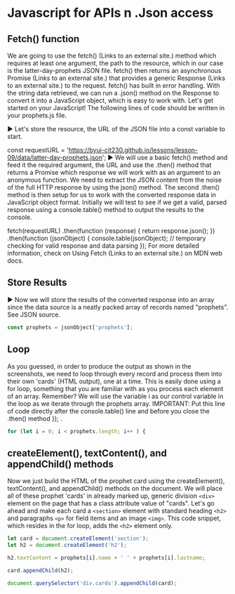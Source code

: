 # Javascript for APIs n .Json access
## **Fetch() function**
We are going to use the fetch() (Links to an external site.) method which requires at least one argument, the path to the resource, which in our case is the latter-day-prophets JSON file. fetch() then returns an asynchronous Promise (Links to an external site.) that provides a generic Response (Links to an external site.) to the request. fetch() has built in error handling. With the string data retrieved, we can run a .json() method on the Response to convert it into a JavaScript object, which is easy to work with. Let's get started on your JavaScript! The following lines of code should be written in your prophets.js file.

► Let's store the resource, the URL of the JSON file into a const variable to start.

const requestURL = 'https://byui-cit230.github.io/lessons/lesson-09/data/latter-day-prophets.json';
► We will use a basic fetch() method and feed it the required argument, the URL and use the .then() method that returns a Promise which response we will work with as an argument to an anonymous function. We need to extract the JSON content from the noise of the full HTTP response by using the json() method. The second .then() method is then setup for us to work with the converted response data in JavaScript object format.  Initially we will test to see if we get a valid, parsed response using a console.table() method to output the results to the console.

fetch(requestURL)
  .then(function (response) {
    return response.json();
  })
  .then(function (jsonObject) {
    console.table(jsonObject);  // temporary checking for valid response and data parsing
  });
For more detailed information, check on Using Fetch (Links to an external site.) on MDN web docs.
## **Store Results**
► Now we will store the results of the converted response into an array since the data source is a neatly packed array of records named "prophets". See JSON source.

```javascript
const prophets = jsonObject['prophets'];
```
## **Loop**

 As you guessed, in order to produce the output as shown in the screenshots, we need to loop through every record and process them into their own 'cards' (HTML output), one at a time. This is easily done using a for loop, something that you are familiar with as you process each element of an array. Remember? We will use the variable i as our control variable in the loop as we iterate through the prophets array.
IMPORTANT: Put this line of code directly after the console.table() line and before you close the .then() method }); .

``` javascript 
for (let i = 0; i < prophets.length; i++ ) {
```

## **createElement(), textContent(), and appendChild() methods**

Now we just build the HTML of the prophet card using the createElement(), textContent(), and appendChild() methods on the document. We will place all of these prophet 'cards' in already marked up, generic division ``<div>`` element on the page that has a class attribute value of "cards". Let's go ahead and make each card a ``<section>`` element with standard heading ``<h2>`` and paragraphs ``<p>`` for field items and an image ``<img>``. This code snippet, which resides in the for loop, adds the ``<h2>`` element only.
```javascript
let card = document.createElement('section');
let h2 = document.createElement('h2');

h2.textContent = prophets[i].name + ' ' + prophets[i].lastname;

card.appendChild(h2);

document.querySelector('div.cards').appendChild(card);
```